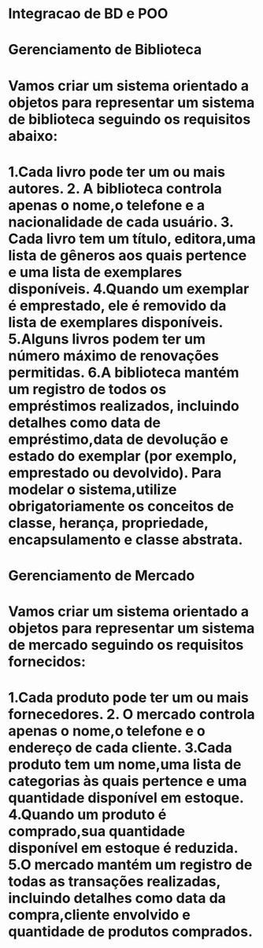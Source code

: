 # Integracao de BD e POO 

# Gerenciamento de Biblioteca
# Vamos criar um sistema orientado a objetos para representar um sistema de biblioteca seguindo os requisitos abaixo:
# 1.Cada livro pode ter um ou mais autores. 2. A biblioteca controla apenas o nome,o telefone e a nacionalidade de cada usuário. 3. Cada livro tem um título, editora,uma lista de gêneros aos quais pertence e uma lista de exemplares disponíveis. 4.Quando um exemplar é emprestado, ele é removido da lista de exemplares disponíveis. 5.Alguns livros podem ter um número máximo de renovações permitidas. 6.A biblioteca mantém um registro de todos os empréstimos realizados, incluindo detalhes como data de empréstimo,data de devolução e estado do exemplar (por exemplo, emprestado ou devolvido). Para modelar o sistema,utilize obrigatoriamente os conceitos de classe, herança, propriedade, encapsulamento e classe abstrata.

# Gerenciamento de Mercado 
# Vamos criar um sistema orientado a objetos para representar um sistema de mercado seguindo os requisitos fornecidos: 
# 1.Cada produto pode ter um ou mais fornecedores. 2. O mercado controla apenas o nome,o telefone e o endereço de cada cliente. 3.Cada produto tem um nome,uma lista de categorias às quais pertence e uma quantidade disponível em estoque. 4.Quando um produto é comprado,sua quantidade disponível em estoque é reduzida. 5.O mercado mantém um registro de todas as transações realizadas, incluindo detalhes como data da compra,cliente envolvido e quantidade de produtos comprados.